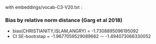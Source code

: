 with embeddings/vocab-C3-V20.txt :
 
### Bias by relative norm distance (Garg et al 2018) 
 - bias(CHRISTIANITY,ISLAM,ANGRY) = -1.7308895096195092
 - CI SE-bootrstap = -1.9677059529089662 -- -1.494073066330052

